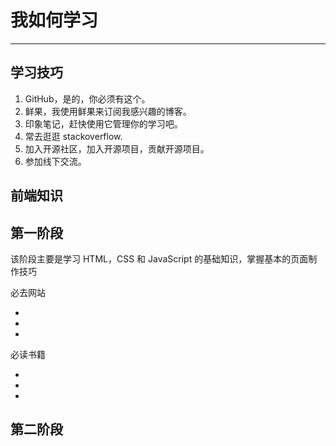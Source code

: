 # 我如何学习

----------------

## 学习技巧 ##

1. GitHub，是的，你必须有这个。
2. 鲜果，我使用鲜果来订阅我感兴趣的博客。
3. 印象笔记，赶快使用它管理你的学习吧。
4. 常去逛逛 stackoverflow.
5. 加入开源社区，加入开源项目，贡献开源项目。
6. 参加线下交流。

## 前端知识 ##

## 第一阶段 ##

该阶段主要是学习 HTML，CSS 和 JavaScript 的基础知识，掌握基本的页面制作技巧

必去网站

- 
- 
- 

必读书籍

- 
- 
- 

## 第二阶段 ##